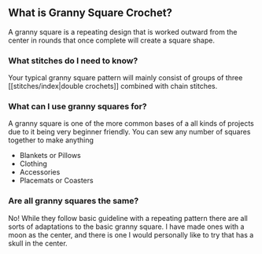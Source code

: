 ## What is Granny Square Crochet?
A granny square is a repeating design that is worked outward from the center in rounds that once complete will create a square shape. 

### What stitches do I need to know?
Your typical granny square pattern will mainly consist of groups of three [[stitches/index|double crochets]] combined with chain stitches. 

### What can I use granny squares for?
A granny square is one of the more common bases of a all kinds of projects due to it being very beginner friendly. You can sew any number of squares together to make anything
* Blankets or Pillows
* Clothing
* Accessories
* Placemats or Coasters

### Are all granny squares the same?
No! While they follow basic guideline with a repeating pattern there are all sorts of adaptations to the basic granny square. I have made ones with a moon as the center, and there is one I would personally like to try that has a skull in the center. 